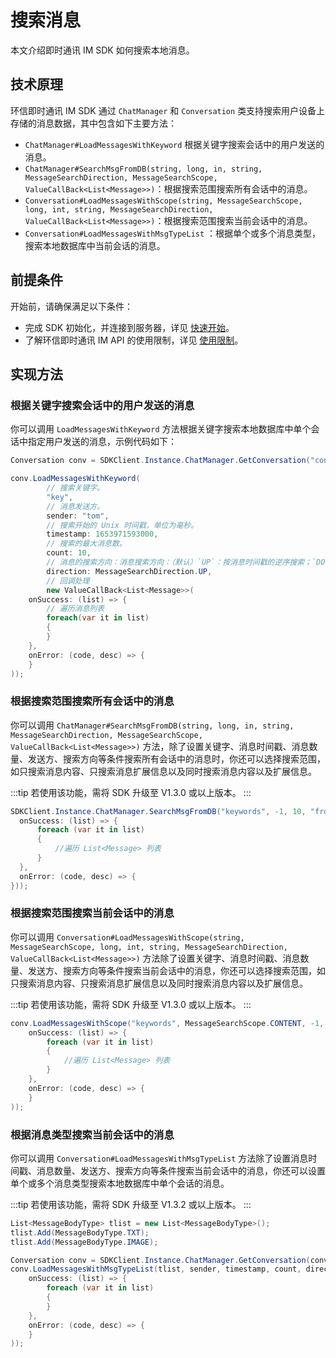 # 搜索消息

<Toc />

本文介绍即时通讯 IM SDK 如何搜索本地消息。

## 技术原理

环信即时通讯 IM SDK 通过 `ChatManager` 和 `Conversation` 类支持搜索用户设备上存储的消息数据，其中包含如下主要方法：

- `ChatManager#LoadMessagesWithKeyword` 根据关键字搜索会话中的用户发送的消息。
- `ChatManager#SearchMsgFromDB(string, long, in, string, MessageSearchDirection, MessageSearchScope, ValueCallBack<List<Message>>)`：根据搜索范围搜索所有会话中的消息。
- `Conversation#LoadMessagesWithScope(string, MessageSearchScope, long, int, string, MessageSearchDirection, ValueCallBack<List<Message>>)`：根据搜索范围搜索当前会话中的消息。
- `Conversation#LoadMessagesWithMsgTypeList` ：根据单个或多个消息类型，搜索本地数据库中当前会话的消息。

## 前提条件

开始前，请确保满足以下条件：

- 完成 SDK 初始化，并连接到服务器，详见 [快速开始](quickstart.html)。
- 了解环信即时通讯 IM API 的使用限制，详见 [使用限制](/product/limitation.html)。

## 实现方法

### 根据关键字搜索会话中的用户发送的消息

你可以调用 `LoadMessagesWithKeyword` 方法根据关键字搜索本地数据库中单个会话中指定用户发送的消息，示例代码如下：

```csharp
Conversation conv = SDKClient.Instance.ChatManager.GetConversation("convId");

conv.LoadMessagesWithKeyword(
        // 搜索关键字。
        "key", 
        // 消息发送方。
        sender: "tom",
        // 搜索开始的 Unix 时间戳，单位为毫秒。
        timestamp: 1653971593000,
        // 搜索的最大消息数。
        count: 10, 
        // 消息的搜索方向：消息搜索方向：（默认）`UP`：按消息时间戳的逆序搜索；`DOWN`：按消息时间戳的正序搜索。
        direction: MessageSearchDirection.UP, 
        // 回调处理
        new ValueCallBack<List<Message>>(
    onSuccess: (list) => {
        // 遍历消息列表
        foreach(var it in list)
        {
        }
    },
    onError: (code, desc) => {
    }
));
```

### 根据搜索范围搜索所有会话中的消息 

你可以调用 `ChatManager#SearchMsgFromDB(string, long, in, string, MessageSearchDirection, MessageSearchScope, ValueCallBack<List<Message>>)` 方法，除了设置关键字、消息时间戳、消息数量、发送方、搜索方向等条件搜索所有会话中的消息时，你还可以选择搜索范围，如只搜索消息内容、只搜索消息扩展信息以及同时搜索消息内容以及扩展信息。 

:::tip
若使用该功能，需将 SDK 升级至 V1.3.0 或以上版本。
:::

```csharp
SDKClient.Instance.ChatManager.SearchMsgFromDB("keywords", -1, 10, "from", MessageSearchDirection.UP, MessageSearchScope.CONTENT, new ValueCallBack<List<Message>>(
  onSuccess: (list) => {
      foreach (var it in list)
      {
          //遍历 List<Message> 列表
      }
  },
  onError: (code, desc) => {
}));
```

### 根据搜索范围搜索当前会话中的消息 

你可以调用 `Conversation#LoadMessagesWithScope(string, MessageSearchScope, long, int, string, MessageSearchDirection, ValueCallBack<List<Message>>)` 方法除了设置关键字、消息时间戳、消息数量、发送方、搜索方向等条件搜索当前会话中的消息，你还可以选择搜索范围，如只搜索消息内容、只搜索消息扩展信息以及同时搜索消息内容以及扩展信息。

:::tip
若使用该功能，需将 SDK 升级至 V1.3.0 或以上版本。
:::

```csharp
conv.LoadMessagesWithScope("keywords", MessageSearchScope.CONTENT, -1, 10, "from", MessageSearchDirection.UP, new ValueCallBack<List<Message>>(
    onSuccess: (list) => {
        foreach (var it in list)
        {
            //遍历 List<Message> 列表
        }
    },
    onError: (code, desc) => {
    }
));
```

### 根据消息类型搜索当前会话中的消息

你可以调用 `Conversation#LoadMessagesWithMsgTypeList` 方法除了设置消息时间戳、消息数量、发送方、搜索方向等条件搜索当前会话中的消息，你还可以设置单个或多个消息类型搜索本地数据库中单个会话的消息。

:::tip
若使用该功能，需将 SDK 升级至 V1.3.2 或以上版本。
:::

```csharp
List<MessageBodyType> tlist = new List<MessageBodyType>();
tlist.Add(MessageBodyType.TXT);
tlist.Add(MessageBodyType.IMAGE);

Conversation conv = SDKClient.Instance.ChatManager.GetConversation(conversationId, conversationType);
conv.LoadMessagesWithMsgTypeList(tlist, sender, timestamp, count, direct, new ValueCallBack<List<Message>>(
    onSuccess: (list) => {
        foreach (var it in list)
        {
        }
    },
    onError: (code, desc) => {
    }
));
```         
